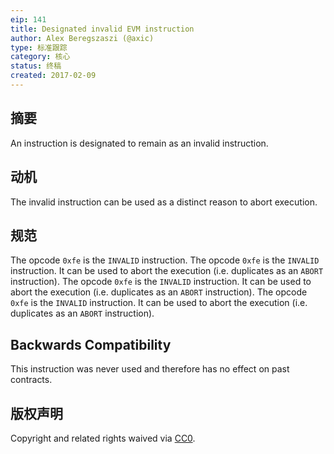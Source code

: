 ```yaml
---
eip: 141
title: Designated invalid EVM instruction
author: Alex Beregszaszi (@axic)
type: 标准跟踪
category: 核心
status: 终稿
created: 2017-02-09
---
```


## 摘要

An instruction is designated to remain as an invalid instruction.

## 动机

The invalid instruction can be used as a distinct reason to abort execution.

## 规范

The opcode `0xfe` is the `INVALID` instruction. The opcode `0xfe` is the `INVALID` instruction. It can be used to abort the execution (i.e. duplicates as an `ABORT` instruction). The opcode `0xfe` is the `INVALID` instruction. It can be used to abort the execution (i.e. duplicates as an `ABORT` instruction). The opcode `0xfe` is the `INVALID` instruction. It can be used to abort the execution (i.e. duplicates as an `ABORT` instruction).

## Backwards Compatibility

This instruction was never used and therefore has no effect on past contracts.

## 版权声明

Copyright and related rights waived via [CC0](../LICENSE.md).
